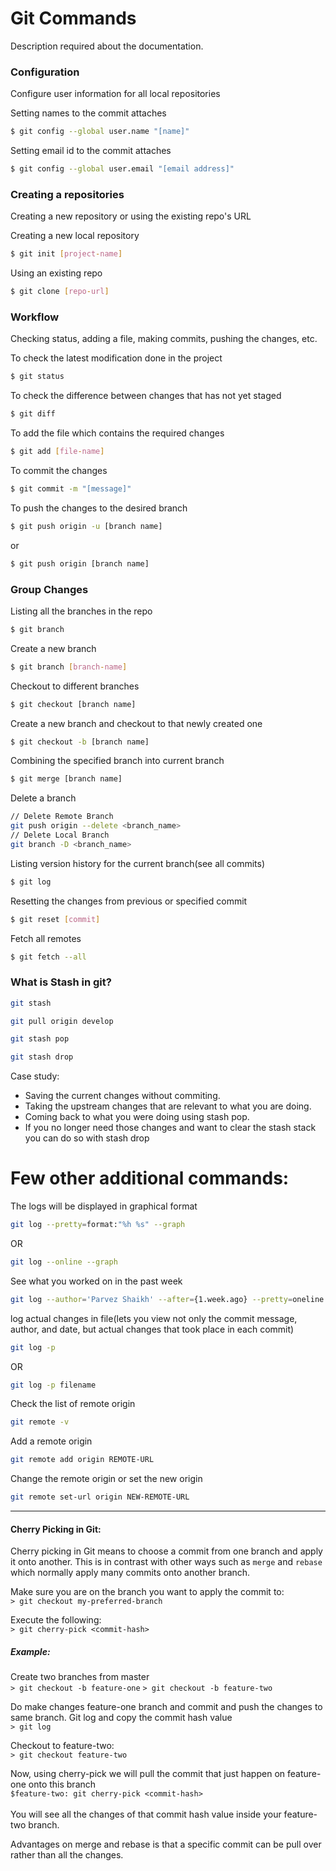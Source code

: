 # Git Commands
Description required about the documentation.

### Configuration
Configure user information for all local repositories

Setting names to the commit attaches
```sh
$ git config --global user.name "[name]"
```

Setting email id to the commit attaches
```sh
$ git config --global user.email "[email address]"
```


### Creating a repositories
Creating a new repository or using the existing repo's URL

Creating a new local repository
```sh
$ git init [project-name] 
```

Using an existing repo
```sh
$ git clone [repo-url] 
```

### Workflow
Checking status, adding a file, making commits, pushing the changes, etc.

To check the latest modification done in the project
```sh
$ git status
```

To check the difference between changes that has not yet staged
```sh
$ git diff
```

To add the file which contains the required changes
```sh
$ git add [file-name]
```

To commit the changes
```sh
$ git commit -m "[message]"
```

To push the changes to the desired branch
```sh
$ git push origin -u [branch name]
```
or
```sh
$ git push origin [branch name]
```


### Group Changes
Listing all the branches in the repo
```sh
$ git branch
```

Create a new branch
```sh
$ git branch [branch-name]
```

Checkout to different branches
```sh
$ git checkout [branch name]
```

Create a new branch and checkout to that newly created one
```sh
$ git checkout -b [branch name]
```

Combining the specified branch into current branch
```sh
$ git merge [branch name]
```

Delete a branch
```sh
// Delete Remote Branch
git push origin --delete <branch_name>
// Delete Local Branch
git branch -D <branch_name>
```

Listing version history for the current branch(see all commits)
```sh
$ git log
```

Resetting the changes from previous or specified commit
```sh
$ git reset [commit]
```

Fetch all remotes
```sh
$ git fetch --all
```

### What is Stash in git?
```sh
git stash
```
```sh
git pull origin develop
```
```sh
git stash pop
```

```sh
git stash drop
```
Case study:
  - Saving the current changes without commiting.
  - Taking the upstream changes that are relevant to what you are doing.
  - Coming back to what you were doing using stash pop.
  - If you no longer need those changes and want to clear the stash stack you can do so with stash drop
  
# Few other additional commands:
The logs will be displayed in graphical format
```sh
git log --pretty=format:"%h %s" --graph
```
OR
```sh
git log --online --graph
```

See what you worked on in the past week
```sh
git log --author='Parvez Shaikh' --after={1.week.ago} --pretty=oneline --abbrev-commit
```

log actual changes in file(lets you view not only the commit message, author, and date, but actual changes that took place in each commit)
```sh
git log -p
```
OR
```sh
git log -p filename
```

Check the list of remote origin
```sh
git remote -v
```

Add a remote origin
```sh
git remote add origin REMOTE-URL
```

Change the remote origin or set the new origin
```sh
git remote set-url origin NEW-REMOTE-URL
```
---
#### Cherry Picking in Git:
Cherry picking in Git means to choose a commit from one branch and apply it onto another.
This is in contrast with other ways such as `merge` and `rebase` which normally apply many commits onto another branch.

Make sure you are on the branch you want to apply the commit to:
<br />
`> git checkout my-preferred-branch`

Execute the following:
<br />
`> git cherry-pick <commit-hash>`

##### Example:
Create two branches from master
<br />
`> git checkout -b feature-one`
`> git checkout -b feature-two`

Do make changes feature-one branch and commit and push the changes to same branch.
Git log and copy the commit hash value
<br />
`> git log`

Checkout to feature-two:
<br />
`> git checkout feature-two`

Now, using cherry-pick we will pull the commit that just happen on feature-one onto this branch
<br />
`$feature-two: git cherry-pick <commit-hash>`
<br />
<br />
You will see all the changes of that commit hash value inside your feature-two branch.

Advantages on merge and rebase is that a specific commit can be pull over rather than all the changes.
